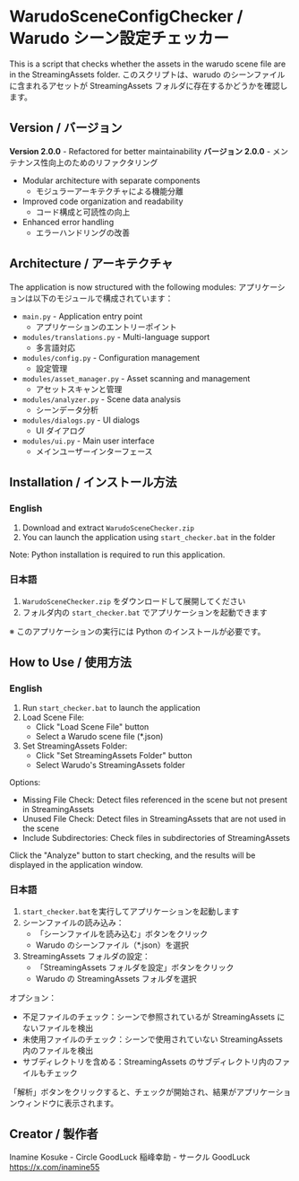 # WarudoSceneConfigChecker / Warudo シーン設定チェッカー

This is a script that checks whether the assets in the warudo scene file are in the StreamingAssets folder.
このスクリプトは、warudo のシーンファイルに含まれるアセットが StreamingAssets フォルダに存在するかどうかを確認します。

## Version / バージョン

**Version 2.0.0** - Refactored for better maintainability
**バージョン 2.0.0** - メンテナンス性向上のためのリファクタリング

- Modular architecture with separate components
  - モジュラーアーキテクチャによる機能分離
- Improved code organization and readability
  - コード構成と可読性の向上
- Enhanced error handling
  - エラーハンドリングの改善

## Architecture / アーキテクチャ

The application is now structured with the following modules:
アプリケーションは以下のモジュールで構成されています：

- `main.py` - Application entry point
  - アプリケーションのエントリーポイント
- `modules/translations.py` - Multi-language support
  - 多言語対応
- `modules/config.py` - Configuration management
  - 設定管理
- `modules/asset_manager.py` - Asset scanning and management
  - アセットスキャンと管理
- `modules/analyzer.py` - Scene data analysis
  - シーンデータ分析
- `modules/dialogs.py` - UI dialogs
  - UI ダイアログ
- `modules/ui.py` - Main user interface
  - メインユーザーインターフェース

## Installation / インストール方法

### English

1. Download and extract `WarudoSceneChecker.zip`
2. You can launch the application using `start_checker.bat` in the folder

Note: Python installation is required to run this application.

### 日本語

1. `WarudoSceneChecker.zip` をダウンロードして展開してください
2. フォルダ内の `start_checker.bat` でアプリケーションを起動できます

※ このアプリケーションの実行には Python のインストールが必要です。

## How to Use / 使用方法

### English

1. Run `start_checker.bat` to launch the application
2. Load Scene File:
   - Click "Load Scene File" button
   - Select a Warudo scene file (\*.json)
3. Set StreamingAssets Folder:
   - Click "Set StreamingAssets Folder" button
   - Select Warudo's StreamingAssets folder

Options:

- Missing File Check: Detect files referenced in the scene but not present in StreamingAssets
- Unused File Check: Detect files in StreamingAssets that are not used in the scene
- Include Subdirectories: Check files in subdirectories of StreamingAssets

Click the "Analyze" button to start checking, and the results will be displayed in the application window.

### 日本語

1. `start_checker.bat`を実行してアプリケーションを起動します
2. シーンファイルの読み込み：
   - 「シーンファイルを読み込む」ボタンをクリック
   - Warudo のシーンファイル（\*.json）を選択
3. StreamingAssets フォルダの設定：
   - 「StreamingAssets フォルダを設定」ボタンをクリック
   - Warudo の StreamingAssets フォルダを選択

オプション：

- 不足ファイルのチェック：シーンで参照されているが StreamingAssets にないファイルを検出
- 未使用ファイルのチェック：シーンで使用されていない StreamingAssets 内のファイルを検出
- サブディレクトリを含める：StreamingAssets のサブディレクトリ内のファイルもチェック

「解析」ボタンをクリックすると、チェックが開始され、結果がアプリケーションウィンドウに表示されます。

## Creator / 製作者

Inamine Kosuke - Circle GoodLuck
稲峰幸助 - サークル GoodLuck
https://x.com/inamine55
